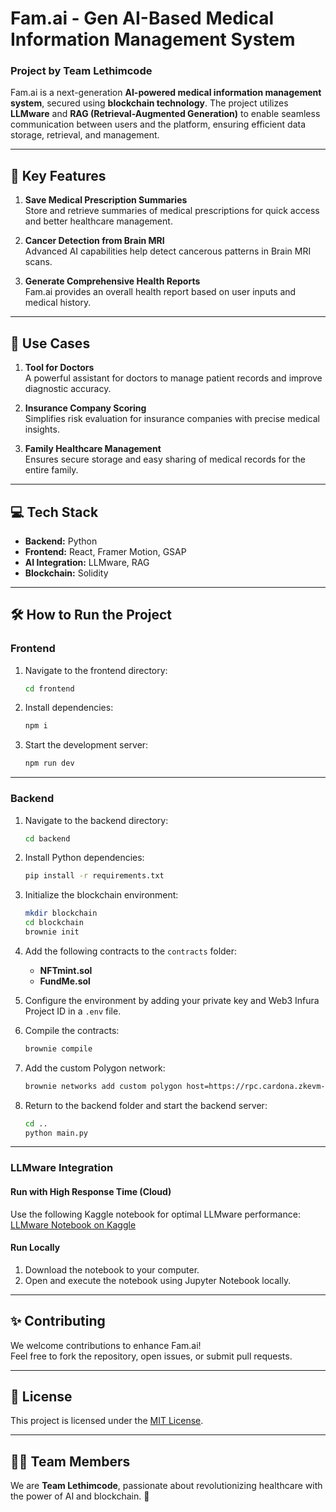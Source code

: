 # Fam.ai - Gen AI-Based Medical Information Management System

### Project by **Team Lethimcode**

Fam.ai is a next-generation **AI-powered medical information management system**, secured using **blockchain technology**. The project utilizes **LLMware** and **RAG (Retrieval-Augmented Generation)** to enable seamless communication between users and the platform, ensuring efficient data storage, retrieval, and management.

---

## 🚀 **Key Features**

1. **Save Medical Prescription Summaries**  
   Store and retrieve summaries of medical prescriptions for quick access and better healthcare management.  

2. **Cancer Detection from Brain MRI**  
   Advanced AI capabilities help detect cancerous patterns in Brain MRI scans.  

3. **Generate Comprehensive Health Reports**  
   Fam.ai provides an overall health report based on user inputs and medical history.

---

## 🌟 **Use Cases**

1. **Tool for Doctors**  
   A powerful assistant for doctors to manage patient records and improve diagnostic accuracy.  

2. **Insurance Company Scoring**  
   Simplifies risk evaluation for insurance companies with precise medical insights.  

3. **Family Healthcare Management**  
   Ensures secure storage and easy sharing of medical records for the entire family.

---

## 💻 **Tech Stack**

- **Backend:** Python  
- **Frontend:** React, Framer Motion, GSAP  
- **AI Integration:** LLMware, RAG  
- **Blockchain:** Solidity  

---

## 🛠️ **How to Run the Project**

### **Frontend**

1. Navigate to the frontend directory:  
   ```bash
   cd frontend
   ```
2. Install dependencies:  
   ```bash
   npm i
   ```
3. Start the development server:  
   ```bash
   npm run dev
   ```

---

### **Backend**

1. Navigate to the backend directory:  
   ```bash
   cd backend
   ```
2. Install Python dependencies:  
   ```bash
   pip install -r requirements.txt
   ```
3. Initialize the blockchain environment:  
   ```bash
   mkdir blockchain
   cd blockchain
   brownie init
   ```
4. Add the following contracts to the `contracts` folder:
   - **NFTmint.sol**  
   - **FundMe.sol**  
5. Configure the environment by adding your private key and Web3 Infura Project ID in a `.env` file.  

6. Compile the contracts:  
   ```bash
   brownie compile
   ```
7. Add the custom Polygon network:  
   ```bash
   brownie networks add custom polygon host=https://rpc.cardona.zkevm-rpc.com chainid=2442
   ```
8. Return to the backend folder and start the backend server:  
   ```bash
   cd ..
   python main.py
   ```

---

### **LLMware Integration**

#### **Run with High Response Time (Cloud)**  
Use the following Kaggle notebook for optimal LLMware performance:  
[LLMware Notebook on Kaggle](https://www.kaggle.com/code/idhanush/notebook46fcbc644e)

#### **Run Locally**  
1. Download the notebook to your computer.  
2. Open and execute the notebook using Jupyter Notebook locally.

---

## ✨ **Contributing**

We welcome contributions to enhance Fam.ai!  
Feel free to fork the repository, open issues, or submit pull requests.

---

## 📄 **License**

This project is licensed under the [MIT License](LICENSE).

---

## 🧑‍💻 **Team Members**

We are **Team Lethimcode**, passionate about revolutionizing healthcare with the power of AI and blockchain. 🚀
